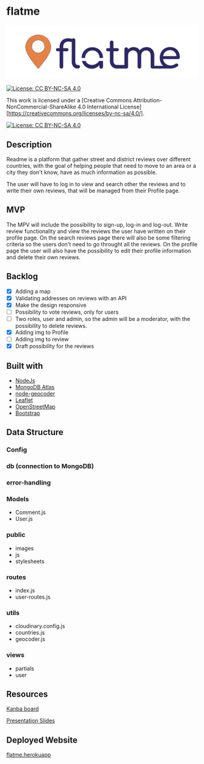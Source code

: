 # flatme

![](https://github.com/SofSanUrb/flatme/blob/master/public/images/logo-readme.jpg)

[![License: CC BY-NC-SA 4.0](https://img.shields.io/badge/License-CC%20BY--NC--SA%204.0-lightgrey.svg)](https://creativecommons.org/licenses/by-nc-sa/4.0/)

This work is licensed under a
[Creative Commons Attribution-NonCommercial-ShareAlike 4.0 International License][https://creativecommons.org/licenses/by-nc-sa/4.0/].

[![License: CC BY-NC-SA 4.0](https://licensebuttons.net/l/by-nc-sa/4.0/80x15.png)](https://creativecommons.org/licenses/by-nc-sa/4.0/)

## Description

Readme is a platform that gather street and district reviews over different countries, with the goal of helping people that need to move to an area or a city they don't know, have as much information as possible.

The user will have to log in to view and search other the reviews and to write their own reviews, that will be managed from their Profile page.

## MVP

The MPV will include the possibility to sign-up, log-in and log-out. Write review functionality and view the reviews the user have written on their profile page. On the search reviews page there will also be some filtering criteria so the users don't need to go throught all the reviews. On the profile page the user will also have the possibility to edit their profile information and delete their own reviews.

## Backlog

- [x] Adding a map 
- [x] Validating addresses on reviews with an API
- [x] Make the design responsive
- [ ] Possibility to vote reviews, only for users
- [ ] Two roles, user and admin, so the admin will be a moderator, with the possibility to delete reviews.
- [x] Adding img to Profile
- [ ] Adding img to review
- [x] Draft possibility for the reviews

## Built with
- [NodeJs](https://nodejs.org/es/)
- [MongoDB Atlas](https://www.mongodb.com/cloud/atlas)
- [node-geocoder](https://www.npmjs.com/package/node-geocoder)
- [Leaflet](https://leafletjs.com/)
- [OpenStreetMap](https://www.openstreetmap.org/#map=18/44.44046/-1.24220)
- [Bootstrap](https://getbootstrap.com/)

## Data Structure
### Config

### db (connection to MongoDB)

### error-handling

### Models
- Comment.js
- User.js

### public
- images
- js
- stylesheets

### routes
- index.js
- user-routes.js

### utils
- cloudinary.config.js
- countries.js
- geocoder.js

### views
- partials
- user

## Resources

[Kanba board](https://www.notion.so/martagigu/0b654384f6be44fba5dcf216264b9aad?v=033c7046f84a4e599f8b6908b6f344c7)

[Presentation Slides](https://docs.google.com/presentation/d/18J3HTRMHiJu-dIG1B4xN_Zneq5LUM4_HZAsnt0BPiy8/edit#slide=id.p)

## Deployed Website

[flatme.herokuapp](https://flatme.herokuapp.com/)